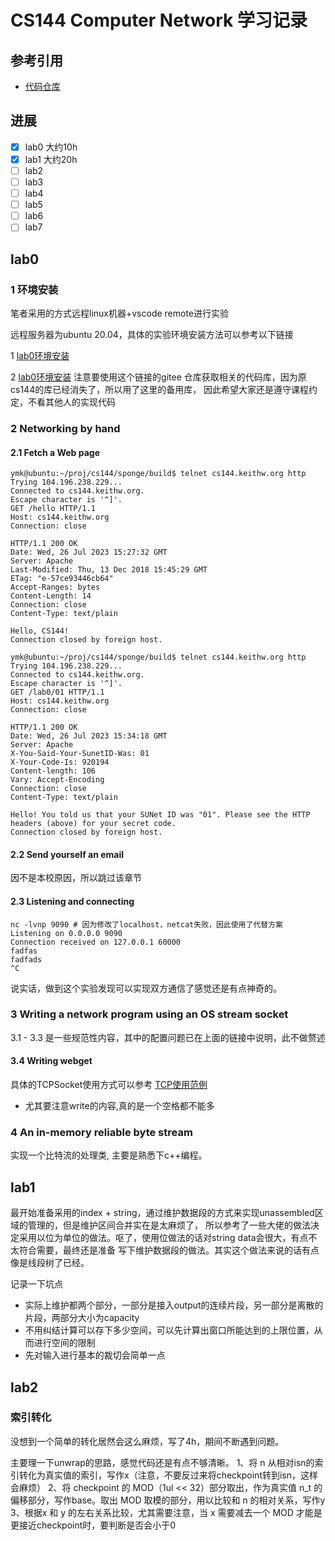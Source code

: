 # CS144 Computer Network 学习记录

## 参考引用
- [代码仓库](https://gitee.com/kangyupl/sponge)

## 进展

- [x] lab0 大约10h
- [x] lab1 大约20h
- [ ] lab2
- [ ] lab3
- [ ] lab4
- [ ] lab5
- [ ] lab6
- [ ] lab7

## lab0

### 1 环境安装
笔者采用的方式远程linux机器+vscode remote进行实验

远程服务器为ubuntu 20.04，具体的实验环境安装方法可以参考以下链接

1 [lab0环境安装](https://www.misaka-9982.com/2023/02/15/CS144-%E7%8E%AF%E5%A2%83%E9%85%8D%E7%BD%AE/)

2 [lab0环境安装](http://doraemonzzz.com/2021/12/12/2021-12-12-CS144-%E5%AE%9E%E9%AA%8C%E7%8E%AF%E5%A2%83%E9%85%8D%E7%BD%AE/)
注意要使用这个链接的gitee 仓库获取相关的代码库，因为原cs144的库已经消失了，所以用了这里的备用库，
因此希望大家还是遵守课程约定，不看其他人的实现代码

### 2 Networking by hand

#### 2.1 Fetch a Web page
```
ymk@ubuntu:~/proj/cs144/sponge/build$ telnet cs144.keithw.org http
Trying 104.196.238.229...
Connected to cs144.keithw.org.
Escape character is '^]'.
GET /hello HTTP/1.1
Host: cs144.keithw.org
Connection: close

HTTP/1.1 200 OK
Date: Wed, 26 Jul 2023 15:27:32 GMT
Server: Apache
Last-Modified: Thu, 13 Dec 2018 15:45:29 GMT
ETag: "e-57ce93446cb64"
Accept-Ranges: bytes
Content-Length: 14
Connection: close
Content-Type: text/plain

Hello, CS144!
Connection closed by foreign host.

ymk@ubuntu:~/proj/cs144/sponge/build$ telnet cs144.keithw.org http
Trying 104.196.238.229...
Connected to cs144.keithw.org.
Escape character is '^]'.
GET /lab0/01 HTTP/1.1
Host: cs144.keithw.org
Connection: close

HTTP/1.1 200 OK
Date: Wed, 26 Jul 2023 15:34:18 GMT
Server: Apache
X-You-Said-Your-SunetID-Was: 01
X-Your-Code-Is: 920194
Content-length: 106
Vary: Accept-Encoding
Connection: close
Content-Type: text/plain

Hello! You told us that your SUNet ID was "01". Please see the HTTP headers (above) for your secret code.
Connection closed by foreign host.
```

#### 2.2 Send yourself an email
因不是本校原因，所以跳过该章节

#### 2.3 Listening and connecting
```
nc -lvnp 9090 # 因为修改了localhost，netcat失败，因此使用了代替方案
Listening on 0.0.0.0 9090
Connection received on 127.0.0.1 60000
fadfas
fadfads
^C
```
说实话，做到这个实验发现可以实现双方通信了感觉还是有点神奇的。

### 3 Writing a network program using an OS stream socket

3.1 - 3.3 是一些规范性内容，其中的配置问题已在上面的链接中说明，此不做赘述

#### 3.4 Writing webget
具体的TCPSocket使用方式可以参考 [TCP使用范例](https://cs144.github.io/doc/lab0/class_t_c_p_socket.html#a45d4ff72e1f0c755225e60f89326085c)
- 尤其要注意write的内容,真的是一个空格都不能多

### 4 An in-memory reliable byte stream
实现一个比特流的处理类, 主要是熟悉下c++编程。

## lab1
最开始准备采用的index + string，通过维护数据段的方式来实现unassembled区域的管理的，但是维护区间合并实在是太麻烦了，
所以参考了一些大佬的做法决定采用以位为单位的做法。呕了，使用位做法的话对string data会很大，有点不太符合需要，最终还是准备
写下维护数据段的做法。其实这个做法来说的话有点像是线段树了已经。

记录一下坑点
- 实际上维护都两个部分，一部分是接入output的连续片段，另一部分是离散的片段，两部分大小为capacity
- 不用纠结计算可以存下多少空间，可以先计算出窗口所能达到的上限位置，从而进行空间的限制
- 先对输入进行基本的裁切会简单一点

## lab2
### 索引转化
没想到一个简单的转化居然会这么麻烦，写了4h，期间不断遇到问题。

主要理一下unwrap的思路，感觉代码还是有点不够清晰。
1、将 n 从相对isn的索引转化为真实值的索引，写作x（注意，不要反过来将checkpoint转到isn，这样会麻烦）
2、将 checkpoint 的 MOD（1ul << 32）部分取出，作为真实值 n_t 的偏移部分，写作base。取出 MOD 取模的部分，用以比较和 n 的相对关系，写作y
3、根据x 和 y 的左右关系比较，尤其需要注意，当 x 需要减去一个 MOD 才能是更接近checkpoint时，要判断是否会小于0